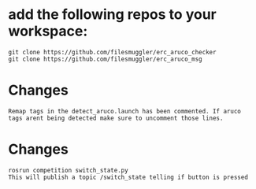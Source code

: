 # add the following repos to your workspace:
```
git clone https://github.com/filesmuggler/erc_aruco_checker
git clone https://github.com/filesmuggler/erc_aruco_msg
```


# Changes
    Remap tags in the detect_aruco.launch has been commented. If aruco tags arent being detected make sure to uncomment those lines.

# Changes
    rosrun competition switch_state.py 
    This will publish a topic /switch_state telling if button is pressed


